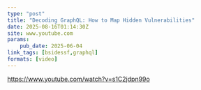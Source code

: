 ```yaml
---
type: "post"
title: "Decoding GraphQL: How to Map Hidden Vulnerabilities"
date: 2025-08-16T01:14:30Z
site: www.youtube.com
params:
    pub_date: 2025-06-04
link_tags: [bsidessf,graphql]
formats: [video]
---
```

https://www.youtube.com/watch?v=s1C2jdpn99o

